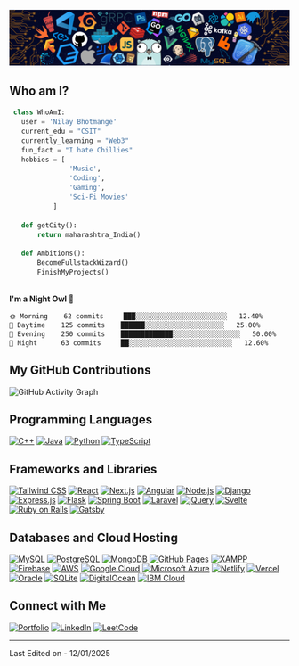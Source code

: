 ![Github Banner](https://github.com/Jaydeep-Yadav/Jaydeep-Yadav/blob/main/banner.png)

## Who am I?

 ```python
  class WhoAmI:
    user = 'Nilay Bhotmange'
	current_edu = "CSIT"
    currently_learning = "Web3"
    fun_fact = "I hate Chillies"
	hobbies = [
				'Music',
                'Coding',
			 	'Gaming',
				'Sci-Fi Movies'
			]
	
	def getCity():
		return maharashtra_India()
	
	def Ambitions():
		BecomeFullstackWizard()
		FinishMyProjects()
	
 ```

 
**I'm a Night Owl 🦉** 

```text
🌞 Morning    62 commits     ███░░░░░░░░░░░░░░░░░░░░░░░   12.40%
🌆 Daytime    125 commits    ██████░░░░░░░░░░░░░░░░░░░░   25.00%
🌃 Evening    250 commits    █████████████░░░░░░░░░░░░░░░░░   50.00%
🌙 Night      63 commits     ██░░░░░░░░░░░░░░░░░░░░░░░░░░   12.60%
```

## My GitHub Contributions

![GitHub Activity Graph](https://activity-graph.herokuapp.com/graph?username=Nilay-09&theme=github)



## Programming Languages

<p>
    <a href="#"><img alt="C++" src="https://img.shields.io/badge/C++%20-%2300599C.svg?logo=c%2B%2B&logoColor=white"></a>
    <a href="#"><img alt="Java" src="https://img.shields.io/badge/Java%20-%23007396.svg?logo=oracle&logoColor=white"></a>
    <a href="#"><img alt="Python" src="https://img.shields.io/badge/Python%20-%233776AB.svg?logo=python&logoColor=white"></a>
    <a href="#"><img alt="TypeScript" src="https://img.shields.io/badge/TypeScript%20-%23007ACC.svg?logo=typescript&logoColor=white"></a>
</p>


## Frameworks and Libraries
<p>
   <a href="#"><img alt="Tailwind CSS" src="https://img.shields.io/badge/Tailwind%20CSS-%2338B2AC.svg?logo=tailwindcss&logoColor=white"></a>
   <a href="#"><img alt="React" src="https://img.shields.io/badge/React-%2320232a.svg?logo=react&logoColor=%2361DAFB"></a>
   <a href="#"><img alt="Next.js" src="https://img.shields.io/badge/Next.js-%23000000.svg?logo=nextdotjs&logoColor=white"></a>
   <a href="#"><img alt="Angular" src="https://img.shields.io/badge/Angular-%23DD0031.svg?logo=angular&logoColor=white"></a>
   <a href="#"><img alt="Node.js" src="https://img.shields.io/badge/Node.js-%23339933.svg?logo=nodedotjs&logoColor=white"></a>
   <a href="#"><img alt="Django" src="https://img.shields.io/badge/Django-%23092E20.svg?logo=django&logoColor=white"></a>
   <a href="#"><img alt="Express.js" src="https://img.shields.io/badge/Express.js-%23404d59.svg?logo=express&logoColor=%2361DAFB"></a>
   <a href="#"><img alt="Flask" src="https://img.shields.io/badge/Flask-%23000000.svg?logo=flask&logoColor=white"></a>
   <a href="#"><img alt="Spring Boot" src="https://img.shields.io/badge/Spring%20Boot-%236DB33F.svg?logo=springboot&logoColor=white"></a>
   <a href="#"><img alt="Laravel" src="https://img.shields.io/badge/Laravel-%23FF2D20.svg?logo=laravel&logoColor=white"></a>
   <a href="#"><img alt="jQuery" src="https://img.shields.io/badge/jQuery-%230769AD.svg?logo=jquery&logoColor=white"></a>
   <a href="#"><img alt="Svelte" src="https://img.shields.io/badge/Svelte-%23FF3E00.svg?logo=svelte&logoColor=white"></a>
   <a href="#"><img alt="Ruby on Rails" src="https://img.shields.io/badge/Ruby%20on%20Rails-%23CC0000.svg?logo=rubyonrails&logoColor=white"></a>
   <a href="#"><img alt="Gatsby" src="https://img.shields.io/badge/Gatsby-%23663399.svg?logo=gatsby&logoColor=white"></a>
</p>


## Databases and Cloud Hosting

<p>
    <a href="#"><img alt="MySQL" src="https://img.shields.io/badge/MySQL-%234479A1.svg?logo=mysql&logoColor=white"></a>
    <a href="#"><img alt="PostgreSQL" src="https://img.shields.io/badge/PostgreSQL-%23336791.svg?logo=postgresql&logoColor=white"></a>
    <a href="#"><img alt="MongoDB" src="https://img.shields.io/badge/MongoDB-%2347A248.svg?logo=mongodb&logoColor=white"></a>
    <a href="#"><img alt="GitHub Pages" src="https://img.shields.io/badge/GitHub%20Pages-%23327FC7.svg?logo=github&logoColor=white"></a>
    <a href="#"><img alt="XAMPP" src="https://img.shields.io/badge/XAMPP-%23FB7A24.svg?logo=xampp&logoColor=white"></a>
    <a href="#"><img alt="Firebase" src="https://img.shields.io/badge/Firebase-%23039BE5.svg?logo=firebase&logoColor=white"></a>
    <a href="#"><img alt="AWS" src="https://img.shields.io/badge/Amazon%20AWS-%23232F3E.svg?logo=amazon-aws&logoColor=white"></a>
    <a href="#"><img alt="Google Cloud" src="https://img.shields.io/badge/Google%20Cloud-%234285F4.svg?logo=google-cloud&logoColor=white"></a>
    <a href="#"><img alt="Microsoft Azure" src="https://img.shields.io/badge/Microsoft%20Azure-%230078D4.svg?logo=microsoft-azure&logoColor=white"></a>
    <a href="#"><img alt="Netlify" src="https://img.shields.io/badge/Netlify-%2300C7B7.svg?logo=netlify&logoColor=white"></a>
    <a href="#"><img alt="Vercel" src="https://img.shields.io/badge/Vercel-%23000000.svg?logo=vercel&logoColor=white"></a>
    <a href="#"><img alt="Oracle" src="https://img.shields.io/badge/Oracle-%23F80000.svg?logo=oracle&logoColor=white"></a>
    <a href="#"><img alt="SQLite" src="https://img.shields.io/badge/SQLite-%23003B57.svg?logo=sqlite&logoColor=white"></a>
    <a href="#"><img alt="DigitalOcean" src="https://img.shields.io/badge/DigitalOcean-%230080FF.svg?logo=digitalocean&logoColor=white"></a>
    <a href="#"><img alt="IBM Cloud" src="https://img.shields.io/badge/IBM%20Cloud-%23000581.svg?logo=ibm-cloud&logoColor=white"></a>
</p>


## Connect with Me

<p>
  <a href="https://portfolio-io-pink.vercel.app/"><img alt="Portfolio" title="Nilay Bhotmange Portfolio" src="https://img.shields.io/badge/Portfolio-000000?style=for-the-badge&logo=About.me&logoColor=white"></a>
  <a href="https://linkedin.com/in/nilay-bhotmange"><img alt="LinkedIn" title="Nilay Bhotmange LinkedIn" src="https://img.shields.io/badge/LinkedIn-0077B5?style=for-the-badge&logo=linkedin&logoColor=white"></a>
  <a href="https://leetcode.com/nilay_bhotmange"><img alt="LeetCode" title="Nilay Bhotmange LeetCode" src="https://img.shields.io/badge/LeetCode-FFA116?style=for-the-badge&logo=leetcode&logoColor=white"></a>
</p>


------
Last Edited on - 12/01/2025
